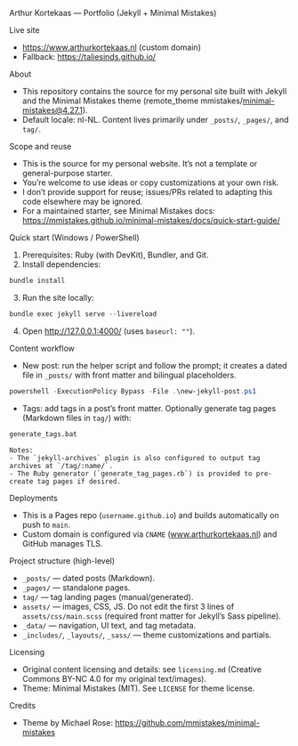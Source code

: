Arthur Kortekaas — Portfolio (Jekyll + Minimal Mistakes)

Live site
- https://www.arthurkortekaas.nl (custom domain)
- Fallback: https://taliesinds.github.io/

About
- This repository contains the source for my personal site built with Jekyll and the Minimal Mistakes theme (remote_theme mmistakes/minimal-mistakes@4.27.1).
- Default locale: nl-NL. Content lives primarily under `_posts/`, `_pages/`, and `tag/`.

Scope and reuse
- This is the source for my personal website. It’s not a template or general-purpose starter.
- You’re welcome to use ideas or copy customizations at your own risk.
- I don’t provide support for reuse; issues/PRs related to adapting this code elsewhere may be ignored.
- For a maintained starter, see Minimal Mistakes docs: https://mmistakes.github.io/minimal-mistakes/docs/quick-start-guide/

Quick start (Windows / PowerShell)
1) Prerequisites: Ruby (with DevKit), Bundler, and Git.
2) Install dependencies:

```powershell
bundle install
```

3) Run the site locally:

```powershell
bundle exec jekyll serve --livereload
```

4) Open http://127.0.0.1:4000/ (uses `baseurl: ""`).

Content workflow
- New post: run the helper script and follow the prompt; it creates a dated file in `_posts/` with front matter and bilingual placeholders.

```powershell
powershell -ExecutionPolicy Bypass -File .\new-jekyll-post.ps1
```

- Tags: add tags in a post’s front matter. Optionally generate tag pages (Markdown files in `tag/`) with:

```bat
generate_tags.bat
```

	Notes:
	- The `jekyll-archives` plugin is also configured to output tag archives at `/tag/:name/`.
	- The Ruby generator (`generate_tag_pages.rb`) is provided to pre-create tag pages if desired.

Deployments
- This is a Pages repo (`username.github.io`) and builds automatically on push to `main`.
- Custom domain is configured via `CNAME` (www.arthurkortekaas.nl) and GitHub manages TLS.

Project structure (high-level)
- `_posts/` — dated posts (Markdown).
- `_pages/` — standalone pages.
- `tag/` — tag landing pages (manual/generated).
- `assets/` — images, CSS, JS. Do not edit the first 3 lines of `assets/css/main.scss` (required front matter for Jekyll’s Sass pipeline).
- `_data/` — navigation, UI text, and tag metadata.
- `_includes/`, `_layouts/`, `_sass/` — theme customizations and partials.

Licensing
- Original content licensing and details: see `licensing.md` (Creative Commons BY-NC 4.0 for my original text/images).
- Theme: Minimal Mistakes (MIT). See `LICENSE` for theme license.

Credits
- Theme by Michael Rose: https://github.com/mmistakes/minimal-mistakes
